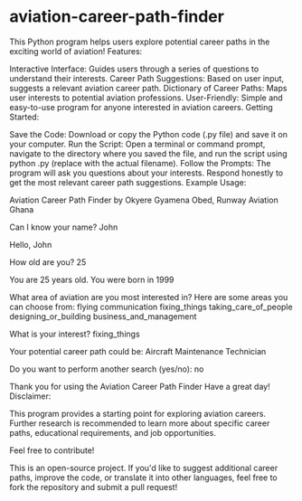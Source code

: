 # aviation-career-path-finder
This Python program helps users explore potential career paths in the exciting world of aviation!
Features:

Interactive Interface: Guides users through a series of questions to understand their interests.
Career Path Suggestions: Based on user input, suggests a relevant aviation career path.
Dictionary of Career Paths: Maps user interests to potential aviation professions.
User-Friendly: Simple and easy-to-use program for anyone interested in aviation careers.
Getting Started:

Save the Code: Download or copy the Python code (.py file) and save it on your computer.
Run the Script: Open a terminal or command prompt, navigate to the directory where you saved the file, and run the script using python <filename>.py (replace <filename> with the actual filename).
Follow the Prompts: The program will ask you questions about your interests. Respond honestly to get the most relevant career path suggestions.
Example Usage:

Aviation Career Path Finder
by Okyere Gyamena Obed, Runway Aviation Ghana

Can I know your name? John

Hello, John

How old are you? 25

You are 25 years old.
You were born in 1999

What area of aviation are you most interested in?
Here are some areas you can choose from:
flying
communication
fixing_things
taking_care_of_people
designing_or_building
business_and_management

What is your interest? fixing_things

Your potential career path could be: Aircraft Maintenance Technician

Do you want to perform another search (yes/no): no

Thank you for using the Aviation Career Path Finder
Have a great day!
Disclaimer:

This program provides a starting point for exploring aviation careers. Further research is recommended to learn more about specific career paths, educational requirements, and job opportunities.

Feel free to contribute!

This is an open-source project. If you'd like to suggest additional career paths, improve the code, or translate it into other languages, feel free to fork the repository and submit a pull request!
